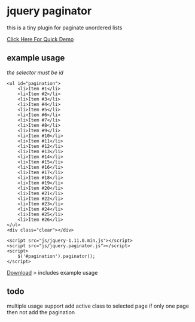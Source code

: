 # jquery paginator
this is a tiny plugin for paginate unordered lists

[Click Here For Quick Demo](http://asil.me/demo/jquery-paginator)

## example usage
*the selector must be id*

    <ul id="pagination">
        <li>İtem #1</li>
        <li>İtem #2</li>
        <li>İtem #3</li>
        <li>İtem #4</li>
        <li>İtem #5</li>
        <li>İtem #6</li>
        <li>İtem #7</li>
        <li>İtem #8</li>
        <li>İtem #9</li>
        <li>İtem #10</li>
        <li>İtem #11</li>
        <li>İtem #12</li>
        <li>İtem #13</li>
        <li>İtem #14</li>
        <li>İtem #15</li>
        <li>İtem #16</li>
        <li>İtem #17</li>
        <li>İtem #18</li>
        <li>İtem #19</li>
        <li>İtem #20</li>
        <li>İtem #21</li>
        <li>İtem #22</li>
        <li>İtem #23</li>
        <li>İtem #24</li>
        <li>İtem #25</li>
        <li>İtem #26</li>
    </ul>
    <div class="clear"></div>

    <script src="js/jquery-1.11.0.min.js"></script>
    <script src="js/jquery.paginator.js"></script>
    <script>
        $('#pagination').paginator();
    </script>

[Download](https://github.com/asilbalaban/jquery-paginator/archive/master.zip) > includes example usage

## todo

multiple usage support
add active class to selected page
if only one page then not add the pagination